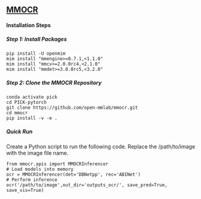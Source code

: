 ## <u>MMOCR</u>

#### Installation Steps

##### Step 1: Install Packages

```
pip install -U openmim
mim install "mmengine>=0.7.1,<1.1.0"
mim install "mmcv>=2.0.0rc4,<2.1.0"
mim install "mmdet>=3.0.0rc5,<3.2.0"
```

##### Step 2: Clone the MMOCR Repository

```
conda activate pick
cd PICK-pytorch
git clone https://github.com/open-mmlab/mmocr.git
cd mmocr
pip install -v -e .
```

##### Quick Run

Create a Python script to run the following code. Replace the /path/to/image with the image file name.

```
from mmocr.apis import MMOCRInferencer
# Load models into memory
ocr = MMOCRInferencer(det='DBNetpp', rec='ABINet')
# Perform inference
ocr('/path/to/image',out_dir='outputs_ocr/', save_pred=True, save_vis=True)
```
